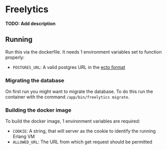 # Freelytics

**TODO: Add description**

## Running
Run this via the dockerfile. 
It needs 1 environment variables set to function properly:
- `POSTGRES_URL`: A valid postgres URL in the [ecto format](https://hexdocs.pm/ecto/Ecto.Repo.html#module-urls)


### Migrating the database
On first run you might want to migrate the database.
To do this run the container with the command `/app/bin/freelytics migrate`.


### Building the docker image

To build the docker image, 1 environment variables are required:
- `COOKIE`: A string, that will server as the cookie to identify the running Erlang VM
- `ALLOWED_URL`: The URL from which get request should be permitted




